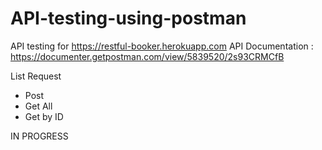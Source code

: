 # API-testing-using-postman

API testing for https://restful-booker.herokuapp.com
API Documentation : https://documenter.getpostman.com/view/5839520/2s93CRMCfB

List Request
  - Post
  - Get All
  - Get by ID
  
  IN PROGRESS
